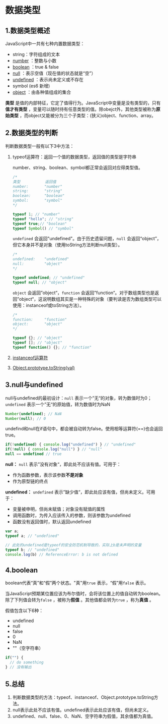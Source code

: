 # 数据类型

## 1.数据类型概述

JavaScript中一共有七种内置数据类型：

- string：字符组成的文本
- [number](https://github.com/AlfredYan/JavaScript-Note/blob/master/notes/%E6%95%B0%E5%80%BC.md) ：整数与小数
- [boolean](https://github.com/AlfredYan/JavaScript-Note/blob/master/notes/%E6%95%B0%E6%8D%AE%E7%B1%BB%E5%9E%8B.md#4boolean) ：true & false
- [null](https://github.com/AlfredYan/JavaScript-Note/blob/master/notes/%E6%95%B0%E6%8D%AE%E7%B1%BB%E5%9E%8B.md#3null与undefined) ：表示空值（现在值的状态就是“空”）
- [undefined](https://github.com/AlfredYan/JavaScript-Note/blob/master/notes/%E6%95%B0%E6%8D%AE%E7%B1%BB%E5%9E%8B.md#3null与undefined) ：表示尚未定义或不存在
- symbol (es6 新增)
- [object](https://github.com/AlfredYan/JavaScript-Note/blob/master/notes/%E5%AF%B9%E8%B1%A1.md) ：由各种值组成的集合

**类型** 是值的内部特征，它定了值得行为。JavaScript中变量是没有类型的，只有**值才有类型** ，变量可以随时持有任意类型的值。除obejct外，其他类型被称为**原始类型** ，而object又能被分为三个子类型：(狭义)object、function、array。

## 2.数据类型的判断

判断数据类型一般有以下3中方法：

1. typeof运算符：返回一个值的数据类型，返回值的类型是字符串

   number、string、boolean、symbol都正常会返回对应得类型值。

   ```javascript
   /*
   类型           返回值
   number:       "number"
   string:       "string"
   boolean:      "boolean"
   symbol:       "symbol"
   */

   typeof 1; // "number" 
   typeof "hello"; // "string"
   typeof true;// "boolean"
   typeof Symbol() // "symbol"
   ```

   ``undefined`` 会返回"undefined"。由于历史遗留问题，``null`` 会返回“object”，但它本身并不是对象（使用toString方法判断null类型）。

   ```javascript
   /*
   undefined:    "undefined"
   null:         "object"
   */

   typeof undefined; // "undefined"
   typeof null; // "object"
   ```

   ``object`` 会返回”object“，``function`` 会返回”function“。对于数组类型也是返回”object“，这说明数组其实是一种特殊的对象（要判读是否为数组类型可以使用：instanceof或toString方法）。

   ```javascript
   /*
   function:     "function"
   object:       "object"
   */

   typeof {}; // "object"
   typeof []; // "object"
   typeof function() {}; // "function"
   ```

2. [instanceof运算符](https://github.com/AlfredYan/JavaScript-Note/blob/master/notes/JavaScript%E5%8E%9F%E5%9E%8B%E4%B8%8E%E5%8E%9F%E5%9E%8B%E9%93%BE.md#5instanceof运算符) 

3. [Object.prototype.toString(val)](https://github.com/AlfredYan/JavaScript-Note/blob/master/notes/%E5%86%85%E7%BD%AE%E5%AF%B9%E8%B1%A1/Object.md#13objectprototype对象) 

## 3.null与undefined

null与undefined的最初设计：``null`` 表示一个”无“的对象，转为数值时为0；``undefined`` 表示一个”无“的原始值，转为数值时为NaN

```javascript
Number(undefined); // NaN
Number(null); // 0
```

undefind和null在if语句中，都会被自动转为false。使用相等运算符(==)也会返回true。

```javascript
if(!undefined) { console.log("undefined") } // "undefined"
if(!null) { console.log("null") } // "null"
null == undefined // true
```

**null：** ``null`` 表示”没有对象“，即此处不应该有值。可用于：

- 作为函数参数，表示该参数**不是对象** 
- 作为原型链的终点

**undefined：**  ``undefined`` 表示”缺少值“，即此处应该有值，但尚未定义。可用于：

- 变量被申明，但尚未赋值；对象没有赋值的属性
- 调用函数时，为传入应该传入的参数，则该参数为undefined
- 函数没有返回值时，默认返回undefined

```javascript
var a;
typeof a; // "undefined"

// 此处的undefined是typeof的安全防范机制导致的，实际上b是未声明的变量
typeof b; // "undefined"
console.log(b) // ReferenceError: b is not defined
```

## 4.boolean

boolean代表“真”和“假”两个状态。"真"用``true`` 表示，“假”用``false`` 表示。

当JavaScript预期某位置应该为布尔值时，会将该位置上的值自动转为boolean。除了下列值会转为``false`` ，被称为**假值** 。其他值都会转为``true`` ，称为**真值** 。

假值包含以下6种：

- undefined
- null
- false
- 0
- NaN
- ""（空字符串）

```javascript
if("") { 
  // do something 
} // 没有输出
```

## 5.总结

1. 判断数据类型的方法：typeof、instanceof、Object.prototype.toString方法。
2. null表示此处不应该有值。undefined表示此处应该有值，但尚未定义。
3. undefined、null、false、0、NaN、空字符串为假值，其余值都为真值。